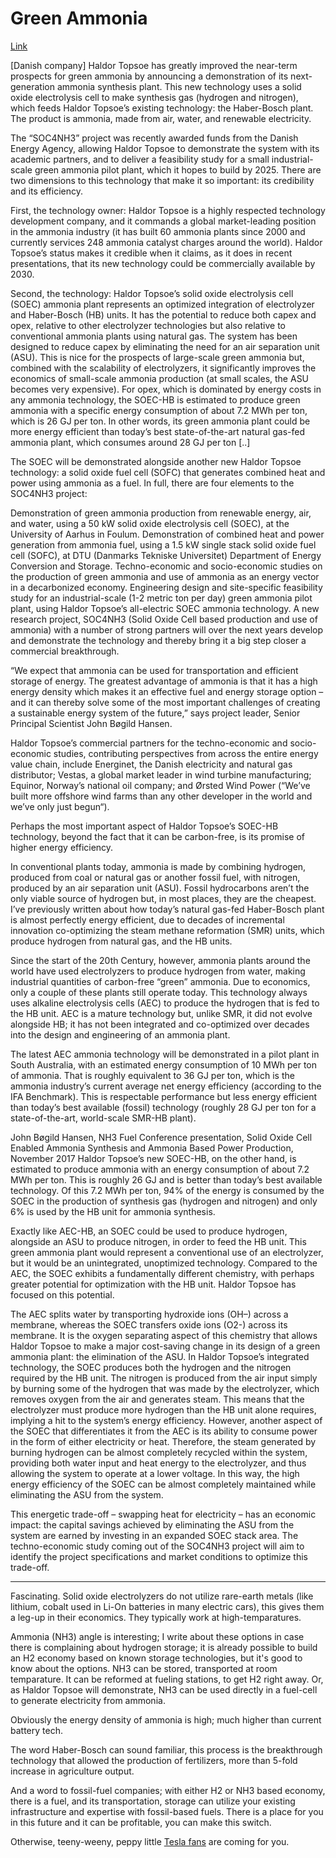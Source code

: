 # Green Ammonia

[Link](https://ammoniaindustry.com/haldor-topsoes-solid-oxide-electrolyzer/)

[Danish company] Haldor Topsoe has greatly improved the near-term
prospects for green ammonia by announcing a demonstration of its
next-generation ammonia synthesis plant. This new technology uses a
solid oxide electrolysis cell to make synthesis gas (hydrogen and
nitrogen), which feeds Haldor Topsoe’s existing technology: the
Haber-Bosch plant. The product is ammonia, made from air, water, and
renewable electricity.

The “SOC4NH3” project was recently awarded funds from the Danish
Energy Agency, allowing Haldor Topsoe to demonstrate the system with
its academic partners, and to deliver a feasibility study for a small
industrial-scale green ammonia pilot plant, which it hopes to build by
2025. There are two dimensions to this technology that make it so
important: its credibility and its efficiency.

First, the technology owner: Haldor Topsoe is a highly respected
technology development company, and it commands a global
market-leading position in the ammonia industry (it has built 60
ammonia plants since 2000 and currently services 248 ammonia catalyst
charges around the world). Haldor Topsoe’s status makes it credible
when it claims, as it does in recent presentations, that its new
technology could be commercially available by 2030.

Second, the technology: Haldor Topsoe’s solid oxide electrolysis cell
(SOEC) ammonia plant represents an optimized integration of
electrolyzer and Haber-Bosch (HB) units. It has the potential to
reduce both capex and opex, relative to other electrolyzer
technologies but also relative to conventional ammonia plants using
natural gas. The system has been designed to reduce capex by
eliminating the need for an air separation unit (ASU). This is nice
for the prospects of large-scale green ammonia but, combined with the
scalability of electrolyzers, it significantly improves the economics
of small-scale ammonia production (at small scales, the ASU becomes
very expensive). For opex, which is dominated by energy costs in any
ammonia technology, the SOEC-HB is estimated to produce green ammonia
with a specific energy consumption of about 7.2 MWh per ton, which is
26 GJ per ton. In other words, its green ammonia plant could be more
energy efficient than today’s best state-of-the-art natural gas-fed
ammonia plant, which consumes around 28 GJ per ton [..]

The SOEC will be demonstrated alongside another new Haldor Topsoe
technology: a solid oxide fuel cell (SOFC) that generates combined
heat and power using ammonia as a fuel. In full, there are four
elements to the SOC4NH3 project:

Demonstration of green ammonia production from renewable energy, air,
and water, using a 50 kW solid oxide electrolysis cell (SOEC), at the
University of Aarhus in Foulum.  Demonstration of combined heat and
power generation from ammonia fuel, using a 1.5 kW single stack solid
oxide fuel cell (SOFC), at DTU (Danmarks Tekniske Universitet)
Department of Energy Conversion and Storage.  Techno-economic and
socio-economic studies on the production of green ammonia and use of
ammonia as an energy vector in a decarbonized economy.  Engineering
design and site-specific feasibility study for an industrial-scale
(1-2 metric ton per day) green ammonia pilot plant, using Haldor
Topsoe’s all-electric SOEC ammonia technology.  A new research
project, SOC4NH3 (Solid Oxide Cell based production and use of
ammonia) with a number of strong partners will over the next years
develop and demonstrate the technology and thereby bring it a big step
closer a commercial breakthrough.

“We expect that ammonia can be used for transportation and efficient
storage of energy. The greatest advantage of ammonia is that it has a
high energy density which makes it an effective fuel and energy
storage option – and it can thereby solve some of the most important
challenges of creating a sustainable energy system of the future,”
says project leader, Senior Principal Scientist John Bøgild Hansen.

Haldor Topsoe’s commercial partners for the techno-economic and
socio-economic studies, contributing perspectives from across the
entire energy value chain, include Energinet, the Danish electricity
and natural gas distributor; Vestas, a global market leader in wind
turbine manufacturing; Equinor, Norway’s national oil company; and
Ørsted Wind Power (“We’ve built more offshore wind farms than any
other developer in the world and we’ve only just begun“).

Perhaps the most important aspect of Haldor Topsoe’s SOEC-HB
technology, beyond the fact that it can be carbon-free, is its promise
of higher energy efficiency.

In conventional plants today, ammonia is made by combining hydrogen,
produced from coal or natural gas or another fossil fuel, with
nitrogen, produced by an air separation unit (ASU). Fossil
hydrocarbons aren’t the only viable source of hydrogen but, in most
places, they are the cheapest. I’ve previously written about how
today’s natural gas-fed Haber-Bosch plant is almost perfectly energy
efficient, due to decades of incremental innovation co-optimizing the
steam methane reformation (SMR) units, which produce hydrogen from
natural gas, and the HB units.

Since the start of the 20th Century, however, ammonia plants around
the world have used electrolyzers to produce hydrogen from water,
making industrial quantities of carbon-free “green” ammonia. Due to
economics, only a couple of these plants still operate today. This
technology always uses alkaline electrolysis cells (AEC) to produce
the hydrogen that is fed to the HB unit. AEC is a mature technology
but, unlike SMR, it did not evolve alongside HB; it has not been
integrated and co-optimized over decades into the design and
engineering of an ammonia plant.

The latest AEC ammonia technology will be demonstrated in a pilot
plant in South Australia, with an estimated energy consumption of 10
MWh per ton of ammonia. That is roughly equivalent to 36 GJ per ton,
which is the ammonia industry’s current average net energy efficiency
(according to the IFA Benchmark). This is respectable performance but
less energy efficient than today’s best available (fossil) technology
(roughly 28 GJ per ton for a state-of-the-art, world-scale SMR-HB
plant).

John Bøgild Hansen, NH3 Fuel Conference presentation, Solid Oxide Cell
Enabled Ammonia Synthesis and Ammonia Based Power Production, November
2017 Haldor Topsoe’s new SOEC-HB, on the other hand, is estimated to
produce ammonia with an energy consumption of about 7.2 MWh per
ton. This is roughly 26 GJ and is better than today’s best available
technology.  Of this 7.2 MWh per ton, 94% of the energy is consumed by
the SOEC in the production of synthesis gas (hydrogen and nitrogen)
and only 6% is used by the HB unit for ammonia synthesis.

Exactly like AEC-HB, an SOEC could be used to produce hydrogen,
alongside an ASU to produce nitrogen, in order to feed the HB
unit. This green ammonia plant would represent a conventional use of
an electrolyzer, but it would be an unintegrated, unoptimized
technology. Compared to the AEC, the SOEC exhibits a fundamentally
different chemistry, with perhaps greater potential for optimization
with the HB unit. Haldor Topsoe has focused on this potential.

The AEC splits water by transporting hydroxide ions (OH–) across a
membrane, whereas the SOEC transfers oxide ions (O2-) across its
membrane. It is the oxygen separating aspect of this chemistry that
allows Haldor Topsoe to make a major cost-saving change in its design
of a green ammonia plant: the elimination of the ASU. In Haldor
Topsoe’s integrated technology, the SOEC produces both the hydrogen
and the nitrogen required by the HB unit.  The nitrogen is produced
from the air input simply by burning some of the hydrogen that was
made by the electrolyzer, which removes oxygen from the air and
generates steam. This means that the electrolyzer must produce more
hydrogen than the HB unit alone requires, implying a hit to the
system’s energy efficiency. However, another aspect of the SOEC that
differentiates it from the AEC is its ability to consume power in the
form of either electricity or heat. Therefore, the steam generated by
burning hydrogen can be almost completely recycled within the system,
providing both water input and heat energy to the electrolyzer, and
thus allowing the system to operate at a lower voltage. In this way,
the high energy efficiency of the SOEC can be almost completely
maintained while eliminating the ASU from the system.

This energetic trade-off – swapping heat for electricity – has an
economic impact: the capital savings achieved by eliminating the ASU
from the system are earned by investing in an expanded SOEC stack
area. The techno-economic study coming out of the SOC4NH3 project will
aim to identify the project specifications and market conditions to
optimize this trade-off.

---

Fascinating. Solid oxide electrolyzers do not utilize rare-earth
metals (like lithium, cobalt used in Li-On batteries in many electric
cars), this gives them a leg-up in their economics. They typically
work at high-temparatures.

Ammonia (NH3) angle is interesting; I write about these options in
case there is complaining about hydrogen storage; it is already
possible to build an H2 economy based on known storage technologies,
but it's good to know about the options. NH3 can be stored,
transported at room temparature. It can be reformed at fueling
stations, to get H2 right away. Or, as Haldor Topsoe will demonstrate,
NH3 can be used directly in a fuel-cell to generate electricity from
ammonia.

Obviously the energy density of ammonia is high; much higher than
current battery tech. 

The word Haber-Bosch can sound familiar, this process is the
breakthrough technology that allowed the production of fertilizers,
more than 5-fold increase in agriculture output.

And a word to fossil-fuel companies; with either H2 or NH3 based
economy, there is a fuel, and its transportation, storage can utilize
your existing infrastructure and expertise with fossil-based
fuels. There is a place for you in this future and it can be
profitable, you can make this switch.

Otherwise, teeny-weeny, peppy little [Tesla fans](https://m.youtube.com/watch?feature=youtu.be&t=274&v=D-fbNrJtwVI)
are coming for you.




